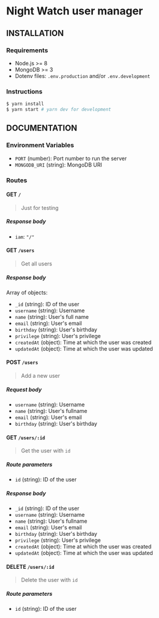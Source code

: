 # Night Watch user manager

## INSTALLATION

### Requirements

- Node.js >= 8
- MongoDB >= 3
- Dotenv files: `.env.production` and/or `.env.development`

### Instructions

```bash
$ yarn install
$ yarn start # yarn dev for development
```

## DOCUMENTATION

### Environment Variables

- `PORT` (number): Port number to run the server
- `MONGODB_URI` (string): MongoDB URI

### Routes

#### GET `/`

> Just for testing

##### Response body

- `iam`: `"/"`

#### GET `/users`

> Get all users

##### Response body

Array of objects:

- `_id` (string): ID of the user
- `username` (string): Username
- `name` (string): User's full name
- `email` (string): User's email
- `birthday` (string): User's birthday
- `privilege` (string): User's privilege
- `createdAt` (object): Time at which the user was created
- `updatedAt` (object): Time at which the user was updated

#### POST `/users`

> Add a new user

##### Request body

- `username` (string): Username
- `name` (string): User's fullname
- `email` (string): User's email
- `birthday` (string): User's birthday

#### GET `/users/:id`

> Get the user with `id`

##### Route parameters

- `id` (string): ID of the user

##### Response body

- `_id` (string): ID of the user
- `username` (string): Username
- `name` (string): User's fullname
- `email` (string): User's email
- `birthday` (string): User's birthday
- `privilege` (string): User's privilege
- `createdAt` (object): Time at which the user was created
- `updatedAt` (object): Time at which the user was updated

#### DELETE `/users/:id`

> Delete the user with `id`

##### Route parameters

- `id` (string): ID of the user
